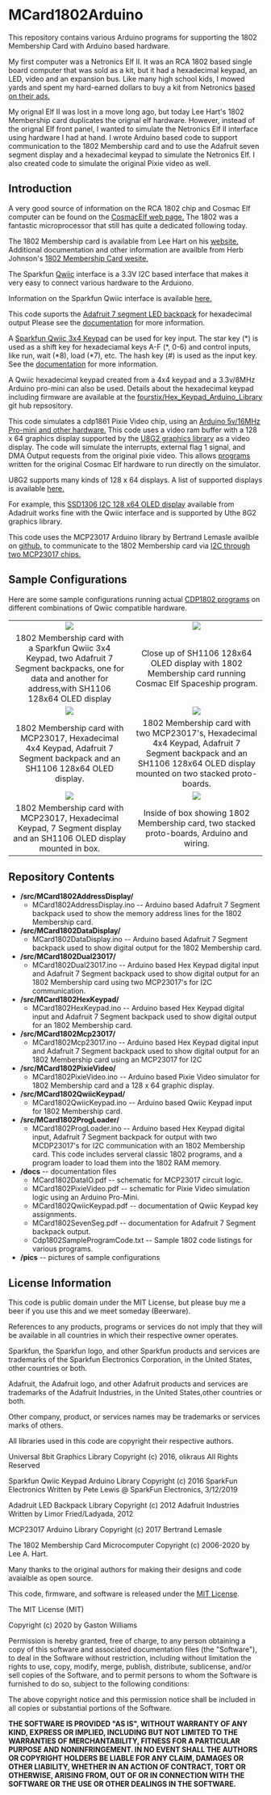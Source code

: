 MCard1802Arduino
================

This repository contains various Arduino programs for supporting the 1802 Membership Card with Arduino based hardware.

My first computer was a Netronics Elf II. It was an RCA 1802 based single board computer that was sold as a kit,
but it had a hexadecimal keypad, an LED, video and an expansion bus. Like many high school kids, I mowed yards
and spent my hard-earned dollars to buy a kit from Netronics [based on their ads.](http://www.cosmacelf.com/gallery/netronics-ads/)

My orignal Elf II was lost in a move long ago, but today Lee Hart's 1802 Membership card duplicates the orignal elf hardware.
However, instead of the orignal Elf front panel, I wanted to simulate the Netronics Elf II interface using hardware I had at hand. 
I wrote Arduino based code to support communication to the 1802 Membership card and to use the Adafruit seven segment display and
a hexadecimal keypad to simulate the Netronics Elf. I also created code to simulate the original Pixie video as well.


Introduction
-------------

A very good source of information on the RCA 1802 chip and Cosmac Elf computer can be found on the 
[CosmacElf web page.](http://www.cosmacelf.com) The 1802 was a fantastic microprocessor that still has quite a 
dedicated following today.

The 1802 Membership card is available from Lee Hart on his [website.](http://www.sunrise-ev.com/1802.htm)  
Additional documentation and other information are availble from Herb Johnson's 
[1802 Membership Card wesite.](http://www.retrotechnology.com/memship/memship.html)

The Sparkfun [Qwiic](https://www.sparkfun.com/qwiic) interface is a 3.3V I2C based interface that makes
it very easy to connect various hardware to the Arduiono.  

Information on the Sparkfun Qwiic interface is available [here.](https://www.sparkfun.com/qwiic)

This code suports the [Adafruit 7 segment LED backpack](https://www.adafruit.com/product/878) for
hexadecimal output Please see the 
[documentation](https://github.com/fourstix/MCard1802Arduino/blob/master/docs/MCard1802SevenSeg.pdf)
for more information.
 
A [Sparkfun Qwiic 3x4 Keypad](https://www.sparkfun.com/products/15290) can be used for key input. The
star key (&ast;) is used as a shift key for hexadeciamal keys A-F (&ast;, 0-6) and control inputs, 
like run, wait (&ast;8), load (&ast;7), etc.  The hash key (#) is used as the input key. See the 
[documentation](https://github.com/fourstix/MCard1802Arduino/blob/master/docs/MCard1802QwiicKeypad.pdf)
for more information.

A Qwiic hexadecimal keypad created from a 4x4 keypad and a 3.3v/8MHz Arduino pro-mini can also be used.
Details about the hexadecimal keypad including firmware are available at the 
[fourstix/Hex_Keypad_Arduino_Library](https://github.com/fourstix/Hex_Keypad_Arduino_Library)
git hub repsository.

This code simulates a cdp1861 Pixie Video chip, using an [Arduino 5v/16MHz Pro-mini and other hardware.](https://github.com/fourstix/MCard1802Arduino/blob/master/docs/MCard1802PixieVideo.pdf)
This code uses a video ram buffer with a 128 x 64 graphics display supported by the
[U8G2 graphics library](https://github.com/olikraus/u8g2) as a video display.  The code will simulate
the interrupts, external flag 1 signal, and DMA Output requests from the original pixie video.  This
allows [programs](https://github.com/fourstix/MCard1802Arduino/blob/master/docs/Cdp1802SampleProgramCode.txt)
written for the original Cosmac Elf hardware to run directly on the simulator.

U8G2 supports many kinds of 128 x 64 displays.  A list of supported displays is available 
[here.](https://github.com/olikraus/u8g2/wiki/u8g2setupcpp)


For example, this [SSD1306 I2C 128 x64 OLED display](https://www.adafruit.com/product/938) available
from Adadruit works fine with the Qwiic interface and is supported by Uthe 8G2 graphics library.

This code uses the MCP23017 Arduino library by Bertrand Lemasle availble on
[github.](https://github.com/blemasle/arduino-mcp23017)
to communicate to the 1802 Membership card via [I2C through two MCP23017 chips.](https://github.com/fourstix/MCard1802Arduino/blob/master/docs/MCard1802DataIO.pdf)


 
Sample Configurations
---------------------
Here are some sample configurations running actual [CDP1802 programs](https://github.com/fourstix/QwiicCosmacElfSim/blob/master/docs/Cdp1802SampleProgramCode.txt)
on different combinations of Qwiic compatible hardware.

<table class="table table-hover table-striped table-bordered">
  <tr align="center">
   <td><img src="https://github.com/fourstix/MCard1802Arduino/blob/master/pics/MCard1802IO.JPG"></td>
   <td><img src="https://github.com/fourstix/MCard1802Arduino/blob/master/pics/Spaceship.png"></td> 
  </tr>
  <tr align="center">
    <td>1802 Membership card with a Sparkfun Qwiic 3x4 Keypad, two Adafruit 7 Segment backpacks, one for data and another for address,with SH1106 128x64 OLED display</td>
    <td>Close up of SH1106 128x64 OLED display with 1802 Membership card running Cosmac Elf Spaceship program.</td>
  </tr>
  <tr align="center">
   <td><img src="https://github.com/fourstix/MCard1802Arduino/blob/master/pics/MCard1802Mcp23017.jpg"></td>
   <td><img src="https://github.com/fourstix/MCard1802Arduino/blob/master/pics/MCard1802Dual23017.png"></td> 
  </tr>
  <tr align="center">
    <td>1802 Membership card with MCP23017, Hexadecimal 4x4 Keypad, Adafruit 7 Segment backpack and an SH1106 128x64 OLED display.</td>
    <td>1802 Membership card with two MCP23017's, Hexadecimal 4x4 Keypad, Adafruit 7 Segment backpack and an SH1106 128x64 OLED display mounted on two stacked proto-boards.</td>
  </tr>
  <tr align="center">
   <td><img src="https://github.com/fourstix/MCard1802Arduino/blob/master/pics/MCard1802Outside.jpg"></td>
   <td><img src="https://github.com/fourstix/MCard1802Arduino/blob/master/pics/MCard1802Inside.png"></td> 
  </tr>
  <tr align="center">
    <td>1802 Membership card with MCP23017, Hexadecimal Keypad, 7 Segment display and an SH1106 OLED display mounted in box.</td>
    <td>Inside of box showing 1802 Membership card, two stacked proto-boards, Arduino and wiring.</td>
  </tr>   
</table>

Repository Contents
-------------------
* **/src/MCard1802AddressDisplay/**
  * MCard1802AddressDisplay.ino -- Arduino based Adafruit 7 Segment backpack used to show the memory address lines for the 1802 Membership card.
* **/src/MCard1802DataDisplay/** 
  * MCard1802DataDisplay.ino -- Arduino based Adafruit 7 Segment backpack used to show digital output for the 1802 Membership card.
* **/src/MCard1802Dual23017/**  
  * MCard1802Dual23017.ino -- Arduino based Hex Keypad digital input and Adafruit 7 Segment backpack used to show digital output for an
1802 Membership card using two MCP23017's for I2C communication.
* **/src/MCard1802HexKeypad/**  
  * MCard1802HexKeypad.ino -- Arduino based Hex Keypad digital input and Adafruit 7 Segment backpack used to show digital output for an
1802 Membership card.
* **/src/MCard1802Mcp23017/**  
  * MCard1802Mcp23017.ino -- Arduino based Hex Keypad digital input and Adafruit 7 Segment backpack used to show digital output for an
1802 Membership card using an MCP23017 for I2C 
* **/src/MCard1802PixieVideo/**  
  * MCard1802PixieVideo.ino -- Arduino based Pixie Video simulator for 1802 Membership card and a 128 x 64 graphic display. 
* **/src/MCard1802QwiicKeypad/** 
  * MCard1802QwiicKeypad.ino -- Arduino based Qwiic Keypad input for 1802 Membership card.
* **/src/MCard1802ProgLoader/**  
  * MCard1802ProgLoader.ino -- Arduino based Hex Keypad digital input, Adafruit 7 Segment backpack for output with two MCDP23017's for I2C
communication with an 1802 Membership card. This code includes serveral classic 1802 programs, and a program loader to load them into the 1802 RAM memory.  
* **/docs** -- documentation files
  * MCard1802DataIO.pdf -- schematic for MCP23017 circuit logic.
  * MCard1802PixieVideo.pdf -- schematic for Pixie Video simulation logic using an Arduino Pro-Mini.
  * MCard1802QwiicKeypad.pdf -- documentation of Qwiic Keypad key assignments.
  * MCard1802SevenSeg.pdf -- documentation for Adafruit 7 Segment backpack output.
  * Cdp1802SampleProgramCode.txt -- Sample 1802 code listings for various programs.
* **/pics** -- pictures of sample configurations


License Information
-------------------

This code is public domain under the MIT License, but please buy me a beer
if you use this and we meet someday (Beerware).

References to any products, programs or services do not imply
that they will be available in all countries in which their respective owner operates.

Sparkfun, the Sparkfun logo, and other Sparkfun products and services are
trademarks of the Sparkfun Electronics Corporation, in the United States,
other countries or both. 

Adafruit, the Adafruit logo, and other Adafruit products and services are
trademarks of the Adafruit Industries, in the United States,other countries or both. 

Other company, product, or services names may be trademarks or services marks of others.

All libraries used in this code are copyright their respective authors.
  
Universal 8bit Graphics Library
Copyright (c) 2016, olikraus
All Rights Reserved
 
Sparkfun Qwiic Keypad Arduino Library
Copyright (c) 2016 SparkFun Electronics
Written by Pete Lewis @ SparkFun Electronics, 3/12/2019

Adadruit LED Backpack Library
Copyright (c) 2012 Adafruit Industries
Written by Limor Fried/Ladyada, 2012 

MCP23017 Arduino Library
Copyright (c) 2017 Bertrand Lemasle

The 1802 Membership Card Microcomputer 
Copyright (c) 2006-2020  by Lee A. Hart.
 
Many thanks to the original authors for making their designs and code avaialble as open source.
 

This code, firmware, and software is released under the [MIT License](http://opensource.org/licenses/MIT).

The MIT License (MIT)

Copyright (c) 2020 by Gaston Williams

Permission is hereby granted, free of charge, to any person obtaining a copy
of this software and associated documentation files (the "Software"), to deal
in the Software without restriction, including without limitation the rights
to use, copy, modify, merge, publish, distribute, sublicense, and/or sell
copies of the Software, and to permit persons to whom the Software is
furnished to do so, subject to the following conditions:

The above copyright notice and this permission notice shall be included in all
copies or substantial portions of the Software.

**THE SOFTWARE IS PROVIDED "AS IS", WITHOUT WARRANTY OF ANY KIND, EXPRESS OR IMPLIED, INCLUDING BUT NOT LIMITED TO THE WARRANTIES OF MERCHANTABILITY,
FITNESS FOR A PARTICULAR PURPOSE AND NONINFRINGEMENT. IN NO EVENT SHALL THE
AUTHORS OR COPYRIGHT HOLDERS BE LIABLE FOR ANY CLAIM, DAMAGES OR OTHER
LIABILITY, WHETHER IN AN ACTION OF CONTRACT, TORT OR OTHERWISE, ARISING FROM, OUT OF OR IN CONNECTION WITH THE SOFTWARE OR THE USE OR OTHER DEALINGS IN THE
SOFTWARE.**